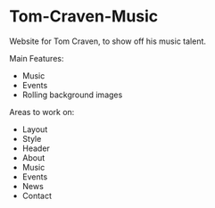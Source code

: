 # Tom-Craven-Music
Website for Tom Craven, to show off his music talent.

Main Features:

- Music
- Events
- Rolling background images

Areas to work on:

- Layout
- Style
- Header
- About
- Music
- Events
- News
- Contact
